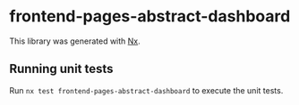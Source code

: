 # frontend-pages-abstract-dashboard

This library was generated with [Nx](https://nx.dev).

## Running unit tests

Run `nx test frontend-pages-abstract-dashboard` to execute the unit tests.
